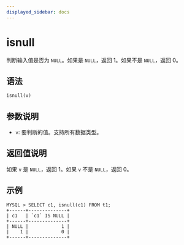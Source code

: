 ```yaml
---
displayed_sidebar: docs
---
```


# isnull



判断输入值是否为 `NULL`。如果是 `NULL`，返回 1。如果不是 `NULL`，返回 0。

## 语法

```Haskell
isnull(v)
```

## 参数说明

- `v`: 要判断的值。支持所有数据类型。

## 返回值说明

如果 `v` 是 `NULL`，返回 1。如果 `v` 不是 `NULL`，返回 0。

## 示例

```Plain Text
MYSQL > SELECT c1, isnull(c1) FROM t1;
+------+--------------+
| c1   | `c1` IS NULL |
+------+--------------+
| NULL |            1 |
|    1 |            0 |
+------+--------------+
```
